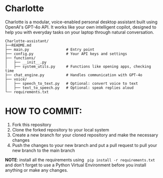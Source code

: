 # Charlotte

Charlotte is a modular, voice-enabled personal desktop assistant built using OpenAI's GPT-4o API. It works like your own intelligent copilot, designed to help you with everyday tasks on your laptop through natural conversation.

```
Charlotte-assistant/
├──README.md
├── main.py                 # Entry point
├── config.py               # Your API keys and settings
├── functions/
│   ├── __init__.py
│   ├── system_utils.py     # Functions like opening apps, checking time
├── chat_engine.py          # Handles communication with GPT-4o
├── voice/
│   ├── speech_to_text.py   # Optional: convert voice to text
│   ├── text_to_speech.py   # Optional: speak replies aloud
└── requirements.txt
```

# HOW TO COMMIT:
1) Fork this repository
2) Clone the forked repository to your local system
3) Create a new branch for your cloned repository and make the necessary changes
4) Push the changes to your new branch and put a pull request to pull your new branch to the main branch

**NOTE**: install all the requirements using ``` pip install -r requirements.txt``` and don't forget to use a Python Virtual Environment before you install anything or make any changes.
